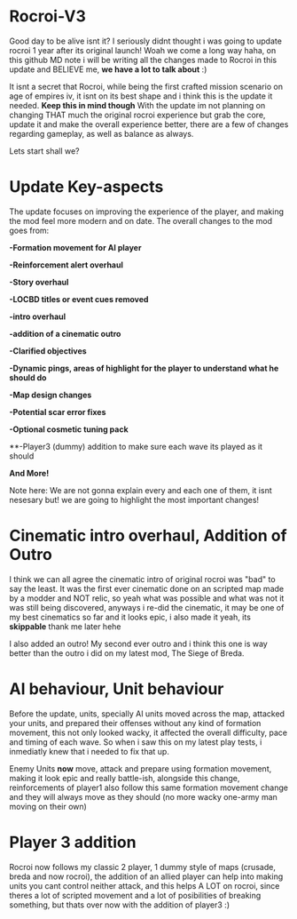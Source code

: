 # Rocroi-V3

Good day to be alive isnt it? I seriously didnt thought i was going to update rocroi 1 year after its original launch! Woah we come a long way haha, on this github MD note i will be writing all the changes made to Rocroi in this update and BELIEVE me, **we have a lot to talk about** :) 

It isnt a secret that Rocroi, while being the first crafted mission scenario on age of empires iv, it isnt on its best shape and i think this is the update it needed. **Keep this in mind though** With the update im not planning on changing THAT much the original rocroi experience but grab the core, update it and make the overall experience better, there are a few of changes regarding gameplay, as well as balance as always.

Lets start shall we?

# Update Key-aspects

The update focuses on improving the experience of the player, and making the mod feel more modern and on date. The overall changes to the mod goes from:

**-Formation movement for AI player**

**-Reinforcement alert overhaul**

**-Story overhaul**

**-LOCBD titles or event cues removed**

**-intro overhaul**

**-addition of a cinematic outro**

**-Clarified objectives**

**-Dynamic pings, areas of highlight for the player to understand what he should do**

**-Map design changes**

**-Potential scar error fixes**

**-Optional cosmetic tuning pack**

**-Player3 (dummy) addition to make sure each wave its played as it should

**And More!**

Note here: We are not gonna explain every and each one of them, it isnt nesesary but! we are going to highlight the most important changes!

# Cinematic intro overhaul, Addition of Outro

I think we can all agree the cinematic intro of original rocroi was "bad" to say the least. It was the first ever cinematic done on an scripted map made by a modder and NOT relic, so yeah what was possible and what was not it was still being discovered, anyways i re-did the cinematic, it may be one of my best cinematics so far and it looks epic, i also made it yeah, its **skippable** thank me later hehe

I also added an outro! My second ever outro and i think this one is way better than the outro i did on my latest mod, The Siege of Breda.

# AI behaviour, Unit behaviour

Before the update, units, specially AI units moved across the map, attacked your units, and prepared their offenses without any kind of formation movement, this not only looked wacky, it affected the overall difficulty, pace and timing of each wave. So when i saw this on my latest play tests, i inmediatly knew that i needed to fix that up.

Enemy Units **now** move, attack and prepare using formation movement, making it look epic and really battle-ish, alongside this change, reinforcements of player1 also follow this same formation movement change and they will always move as they should (no more wacky one-army man moving on their own)

# Player 3 addition

Rocroi now follows my classic 2 player, 1 dummy style of maps (crusade, breda and now rocroi), the addition of an allied player can help into making units you cant control neither attack, and this helps A LOT on rocroi, since theres a lot of scripted movement and a lot of posibilities of breaking something, but thats over now with the addition of player3 :) 



